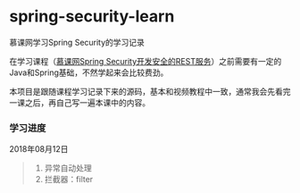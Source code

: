 # spring-security-learn
慕课网学习Spring Security的学习记录

在学习课程（[慕课网Spring Security开发安全的REST服务](https://coding.imooc.com/class/134.html)）之前需要有一定的Java和Spring基础，不然学起来会比较费劲。

本项目是跟随课程学习记录下来的源码，基本和视频教程中一致，通常我会先看完一课之后，再自己写一遍本课中的内容。

### 学习进度

2018年08月12日

> 1. 异常自动处理
> 2. 拦截器：filter